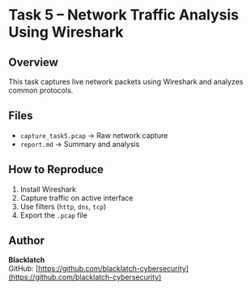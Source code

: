 # Task 5 – Network Traffic Analysis Using Wireshark

## Overview
This task captures live network packets using Wireshark and analyzes common protocols.

## Files
- `capture_task5.pcap` → Raw network capture
- `report.md` → Summary and analysis

## How to Reproduce
1. Install Wireshark
2. Capture traffic on active interface
3. Use filters (`http`, `dns`, `tcp`)
4. Export the `.pcap` file

## Author
**Blacklatch**  
GitHub: [https://github.com/blacklatch-cybersecurity](https://github.com/blacklatch-cybersecurity)
